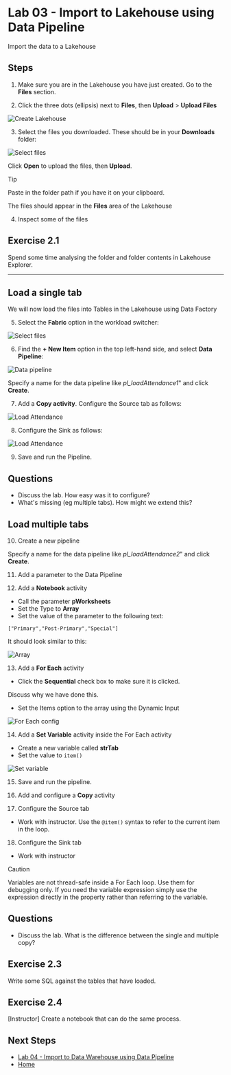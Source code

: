 # Lab 03 - Import to Lakehouse using Data Pipeline
Import the data to a Lakehouse


## Steps

1.  Make sure you are in the Lakehouse you have just created.  Go to the **Files** section.

2. Click the three dots (ellipsis) next to **Files**, then **Upload** > **Upload Files**

![Create Lakehouse](images/upload-files.png)

3. Select the files you downloaded.  These should be in your **Downloads** folder: 

![Select files](images/select-files.png)

Click **Open** to upload the files, then **Upload**.

> [!TIP]
> Paste in the folder path if you have it on your clipboard.


The files should appear in the **Files** area of the Lakehouse

4.  Inspect some of the files

## Exercise 2.1
Spend some time analysing the folder and folder contents in Lakehouse Explorer.

---

## Load a single tab
We will now load the files into Tables in the Lakehouse using Data Factory

5. Select the **Fabric** option in the workload switcher:

![Select files](images/fabric-switcher.png)

6.  Find the **+ New Item** option in the top left-hand side, and select **Data Pipeline**:

![Data pipeline](images/data-pipeline.png)

Specify a name for the data pipeline like *pl_loadAttendance1*" and click **Create**.

7.  Add a **Copy activity**.  Configure the Source tab as follows:

![Load Attendance](images/load-attendance1.png)


8.  Configure the Sink as follows:

![Load Attendance](images/config-sink.png)

9. Save and run the Pipeline.

## Questions
- Discuss the lab.  How easy was it to configure?
- What's missing (eg multiple tabs).  How might we extend this?

## Load multiple tabs

10.  Create a new pipeline

Specify a name for the data pipeline like *pl_loadAttendance2*" and click **Create**.

11.  Add a parameter to the Data Pipeline

12.  Add a **Notebook** activity

- Call the parameter **pWorksheets**
- Set the Type to **Array**
- Set the value of the parameter to the following text:

```
["Primary","Post-Primary","Special"]
```

It should look similar to this:

![Array](images/array.png)


13.  Add a **For Each** activity

- Click the **Sequential** check box to make sure it is clicked.

Discuss why we have done this.

- Set the Items option to the array using the Dynamic Input

![For Each config](images/for-each-config.png)

14.  Add a **Set Variable** activity inside the For Each activity
- Create a new variable called **strTab**
- Set the value to `item()`


![Set variable](images/set-variable.png)

15.  Save and run the pipeline.

16.  Add and configure a **Copy** activity

17.  Configure the Source tab
- Work with instructor.  Use the `@item()` syntax to refer to the current item in the loop.

18.  Configure the Sink tab
- Work with instructor

> [!CAUTION]
> Variables are not thread-safe inside a For Each loop.  Use them for debugging only.  If you need the variable expression simply use the expression directly in the property rather than referring to the variable.

## Questions
- Discuss the lab.  What is the difference between the single and multiple copy?

## Exercise 2.3
Write some SQL against the tables that have loaded.

## Exercise 2.4
[Instructor]  Create a notebook that can do the same process.

## Next Steps
- [Lab 04 - Import to Data Warehouse using Data Pipeline](/labs/lab04/lab04.md)
- [Home](/README.md)